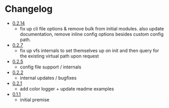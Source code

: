 # Changelog
- [0.2.14](https://github.com/abschill/httpuppy/releases/tag/v0.2.14)
	- fix up cli file options & remove bulk from initial modules. also update documentation, remove inline config options besides custom config path.
- [0.2.7](https://github.com/abschill/httpuppy/releases/tag/v0.2.7)
	- fix up vfs internals to set themselves up on init and then query for the existing virtual path upon request
- [0.2.5](https://github.com/abschill/httpuppy/releases/tag/v0.2.5)
	- config file support / internals
- [0.2.2](https://github.com/abschill/httpuppy/releases/tag/v0.2.2)
	- internal updates / bugfixes
- [0.2.1](https://github.com/abschill/httpuppy/releases/tag/v0.2.1)
	- add color logger + update readme examples
- [0.1.1](https://github.com/abschill/httpuppy/releases/tag/v0.1.1)
	- initial premise
